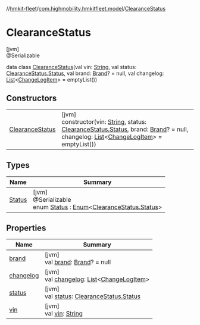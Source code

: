 //[hmkit-fleet](../../../index.md)/[com.highmobility.hmkitfleet.model](../index.md)/[ClearanceStatus](index.md)

# ClearanceStatus

[jvm]\
@Serializable

data class [ClearanceStatus](index.md)(val vin: [String](https://kotlinlang.org/api/latest/jvm/stdlib/kotlin-stdlib/kotlin/-string/index.html), val status: [ClearanceStatus.Status](-status/index.md), val brand: [Brand](../-brand/index.md)? = null, val changelog: [List](https://kotlinlang.org/api/latest/jvm/stdlib/kotlin-stdlib/kotlin.collections/-list/index.html)&lt;[ChangeLogItem](../-change-log-item/index.md)&gt; = emptyList())

## Constructors

| | |
|---|---|
| [ClearanceStatus](-clearance-status.md) | [jvm]<br>constructor(vin: [String](https://kotlinlang.org/api/latest/jvm/stdlib/kotlin-stdlib/kotlin/-string/index.html), status: [ClearanceStatus.Status](-status/index.md), brand: [Brand](../-brand/index.md)? = null, changelog: [List](https://kotlinlang.org/api/latest/jvm/stdlib/kotlin-stdlib/kotlin.collections/-list/index.html)&lt;[ChangeLogItem](../-change-log-item/index.md)&gt; = emptyList()) |

## Types

| Name | Summary |
|---|---|
| [Status](-status/index.md) | [jvm]<br>@Serializable<br>enum [Status](-status/index.md) : [Enum](https://kotlinlang.org/api/latest/jvm/stdlib/kotlin-stdlib/kotlin/-enum/index.html)&lt;[ClearanceStatus.Status](-status/index.md)&gt; |

## Properties

| Name | Summary |
|---|---|
| [brand](brand.md) | [jvm]<br>val [brand](brand.md): [Brand](../-brand/index.md)? = null |
| [changelog](changelog.md) | [jvm]<br>val [changelog](changelog.md): [List](https://kotlinlang.org/api/latest/jvm/stdlib/kotlin-stdlib/kotlin.collections/-list/index.html)&lt;[ChangeLogItem](../-change-log-item/index.md)&gt; |
| [status](status.md) | [jvm]<br>val [status](status.md): [ClearanceStatus.Status](-status/index.md) |
| [vin](vin.md) | [jvm]<br>val [vin](vin.md): [String](https://kotlinlang.org/api/latest/jvm/stdlib/kotlin-stdlib/kotlin/-string/index.html) |
